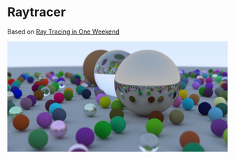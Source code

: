 # Raytracer
Based on [Ray Tracing in One Weekend](https://raytracing.github.io/books/RayTracingInOneWeekend.html)

![](final_scene.png)